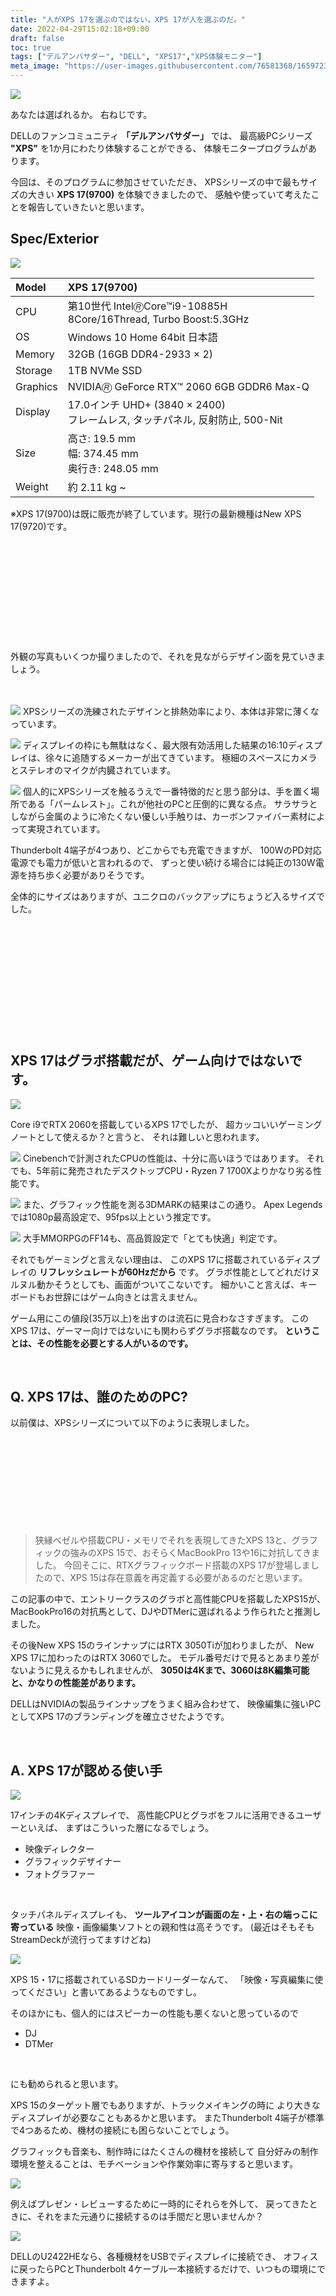 ```yaml
---
title: "人がXPS 17を選ぶのではない。XPS 17が人を選ぶのだ。"
date: 2022-04-29T15:02:18+09:00
draft: false
toc: true
tags: ["デルアンバサダー", "DELL", "XPS17","XPS体験モニター"]
meta_image: "https://user-images.githubusercontent.com/76581368/165972309-9b2c7df5-dd93-4d5d-98b9-89ec3314231e.png"
---
```


![](https://user-images.githubusercontent.com/76581368/165904052-ac3c557b-a285-4649-b7f8-8c09e03c0556.jpg)

あなたは選ばれるか。
右ねじです。

DELLのファンコミュニティ **「デルアンバサダー」** では、
最高級PCシリーズ **"XPS"** を1か月にわたり体験することができる、
体験モニタープログラムがあります。

今回は、そのプログラムに参加させていただき、
XPSシリーズの中で最もサイズの大きい **XPS 17(9700)** を体験できましたので、
感触や使っていて考えたことを報告していきたいと思います。

<!--more-->

## Spec/Exterior

![](https://user-images.githubusercontent.com/76581368/165904018-cb37d167-adda-4347-9741-c7cef22dafb3.jpg)

|Model|XPS 17(9700)|
|:--|:--|
|CPU|第10世代 Intel🄬Core™i9-10885H<br>8Core/16Thread, Turbo Boost:5.3GHz|
|OS|Windows 10 Home 64bit 日本語|
|Memory|32GB (16GB DDR4-2933 × 2)|
|Storage|1TB NVMe SSD|
|Graphics|NVIDIA🄬 GeForce RTX™ 2060 6GB GDDR6 Max-Q|
|Display|17.0インチ UHD+ (3840 × 2400) <br>フレームレス, タッチパネル, 反射防止, 500-Nit|
|Size|高さ: 19.5 mm<br>幅: 374.45 mm<br>奥行き: 248.05 mm|
|Weight|約 2.11 kg ~|

※XPS 17(9700)は既に販売が終了しています。現行の最新機種はNew XPS 17(9720)です。
<div class="iframely-embed"><div class="iframely-responsive" style="height: 140px; padding-bottom: 0;"><a href="https://www.dell.com/ja-jp/shop/デルのノートパソコン/xps-17-ノートパソコン/spd/xps-17-9720-laptop" data-iframely-url="//iframely.net/S7jbgTD?card=small"></a></div></div><script async src="//iframely.net/embed.js" charset="utf-8"></script>
<br><br>
外観の写真もいくつか撮りましたので、それを見ながらデザイン面を見ていきましょう。

<br><br>
![](https://user-images.githubusercontent.com/76581368/165904025-3b618911-f84a-4a2f-b034-5486a243a1a9.jpg)
XPSシリーズの洗練されたデザインと排熱効率により、本体は非常に薄くなっています。

![](https://user-images.githubusercontent.com/76581368/165904029-56827f81-4da5-4207-acb6-fdea1bb8f3e0.jpg)
ディスプレイの枠にも無駄はなく、最大限有効活用した結果の16:10ディスプレイは、徐々に追随するメーカーが出てきています。
極細のスペースにカメラとステレオのマイクが内臓されています。

![](https://user-images.githubusercontent.com/76581368/165904031-f8ffbf93-3dcf-4b16-a2e5-e75ebd0b0d38.jpg)
個人的にXPSシリーズを触るうえで一番特徴的だと思う部分は、手を置く場所である「パームレスト」。これが他社のPCと圧倒的に異なる点。
サラサラとしながら金属のように冷たくない優しい手触りは、カーボンファイバー素材によって実現されています。

Thunderbolt 4端子が4つあり、どこからでも充電できますが、
100WのPD対応電源でも電力が低いと言われるので、
ずっと使い続ける場合には純正の130W電源を持ち歩く必要がありそうです。

全体的にサイズはありますが、ユニクロのバックアップにちょうど入るサイズでした。

<div class="iframely-embed"><div class="iframely-responsive" style="height: 140px; padding-bottom: 0;"><a href="https://www.uniqlo.com/jp/ja/contents/feature/update/246/" data-iframely-url="//iframely.net/UycVt2L"></a></div></div><script async src="//iframely.net/embed.js" charset="utf-8"></script>

<br>
<br>

## XPS 17はグラボ搭載だが、ゲーム向けではないです。

![](https://user-images.githubusercontent.com/76581368/165904042-417de959-8e9d-4253-bf48-c67c154c6b3b.jpg)

Core i9でRTX 2060を搭載しているXPS 17でしたが、
超カッコいいゲーミングノートとして使えるか？と言うと、
それは難しいと思われます。

![](https://user-images.githubusercontent.com/76581368/165907883-26e6cb40-2235-4cfe-8883-206e132a4e3c.PNG)
Cinebenchで計測されたCPUの性能は、十分に高いほうではあります。
それでも、5年前に発売されたデスクトップCPU・Ryzen 7 1700Xよりかなり劣る性能です。

![](https://user-images.githubusercontent.com/76581368/165939585-91bbc94e-998e-4034-a4a7-fc7c6cfc7d22.PNG)
また、グラフィック性能を測る3DMARKの結果はこの通り。
Apex Legendsでは1080p最高設定で、95fps以上という推定です。

![](https://user-images.githubusercontent.com/76581368/165941832-df667a9b-d096-4463-b559-b90382bf7cb1.PNG)
大手MMORPGのFF14も、高品質設定で「とても快適」判定です。

それでもゲーミングと言えない理由は、
このXPS 17に搭載されているディスプレイの **リフレッシュレートが60Hzだから** です。
グラボ性能としてどれだけヌルヌル動かそうとしても、画面がついてこないです。
細かいこと言えば、キーボードもお世辞にはゲーム向きとは言えません。

ゲーム用にこの値段(35万以上)を出すのは流石に見合わなさすぎます。
このXPS 17は、ゲーマー向けではないにも関わらずグラボ搭載なのです。
**ということは、その性能を必要とする人がいるのです。**

<br>

## Q. XPS 17は、誰のためのPC?

以前僕は、XPSシリーズについて以下のように表現しました。


<div class="iframely-embed"><div class="iframely-responsive" style="height: 140px; padding-bottom: 0;"><a href="https://www.rightscrew.com/posts/2020-12-01-dell-ambassador-newxps15-9500/" data-iframely-url="//iframely.net/0XJv6hs?card=small"></a></div></div><script async src="//iframely.net/embed.js" charset="utf-8"></script>

>狭縁ベゼルや搭載CPU・メモリでそれを表現してきたXPS 13と、グラフィックの強みのXPS 15で、おそらくMacBookPro 13や16に対抗してきました。
>今回そこに、RTXグラフィックボード搭載のXPS 17が登場しましたので、XPS 15は存在意義を再定義する必要があるのだと思います。

この記事の中で、エントリークラスのグラボと高性能CPUを搭載したXPS15が、
MacBookPro16の対抗馬として、DJやDTMerに選ばれるよう作られたと推測しました。

その後New XPS 15のラインナップにはRTX 3050Tiが加わりましたが、
New XPS 17に加わったのはRTX 3060でした。
モデル番号だけで見るとあまり差がないように見えるかもしれませんが、
**3050は4Kまで、3060は8K編集可能と、かなりの性能差があります。**

DELLはNVIDIAの製品ラインナップをうまく組み合わせて、
映像編集に強いPCとしてXPS 17のブランディングを確立させたようです。

<br>

## A. XPS 17が認める使い手

![](https://user-images.githubusercontent.com/76581368/165904020-539078a3-fe8b-4312-bf04-8d3dafcfa7de.jpg)

17インチの4Kディスプレイで、
高性能CPUとグラボをフルに活用できるユーザーといえば、
まずはこういった層になるでしょう。

+ 映像ディレクター
+ グラフィックデザイナー
+ フォトグラファー

<br>

タッチパネルディスプレイも、
**ツールアイコンが画面の左・上・右の端っこに寄っている**
映像・画像編集ソフトとの親和性は高そうです。
(最近はそもそもStreamDeckが流行ってますけどね)

![](https://user-images.githubusercontent.com/76581368/165904022-e97404ea-ac5f-431e-a436-05631d809018.jpg)

XPS 15・17に搭載されているSDカードリーダーなんて、
「映像・写真編集に使ってください」と書いてあるようなものですし。

そのほかにも、個人的にはスピーカーの性能も悪くないと思っているので
+ DJ
+ DTMer
<br>

にも勧められると思います。

XPS 15のターゲット層でもありますが、トラックメイキングの時に
より大きなディスプレイが必要なこともあるかと思います。
またThunderbolt 4端子が標準で4つあるため、機材の接続にも困らないことでしょう。

グラフィックも音楽も、制作時にはたくさんの機材を接続して
自分好みの制作環境を整えることは、モチベーションや作業効率に寄与すると思います。

![](https://user-images.githubusercontent.com/76581368/165904059-2d08b811-fe77-4de8-873a-0d70925f13d5.jpg)

例えばプレゼン・レビューするために一時的にそれらを外して、
戻ってきたときに、それをまた元通りに接続するのは手間だと思いませんか？

![](https://user-images.githubusercontent.com/76581368/165904052-ac3c557b-a285-4649-b7f8-8c09e03c0556.jpg)

DELLのU2422HEなら、各種機材をUSBでディスプレイに接続でき、
オフィスに戻ったらPCとThunderbolt 4ケーブル一本接続するだけで、いつもの環境にできますよ。

<div class="iframely-embed"><div class="iframely-responsive" style="padding-bottom: 69.4444%; padding-top: 120px;"><a href="https://www.dell.com/ja-jp/shop/dell-u2422he-238インチ-usb-c-hub-モニタ-フルhd-ips非光沢-hdmidprj45-回転-高さ調整-rec709-100/apd/210-azfd/モニター-モニターアクセサリー" data-iframely-url="//iframely.net/NM6nAUo"></a></div></div><script async src="//iframely.net/embed.js" charset="utf-8"></script>

<br>
<br>

まとめになりますが、このXPS 17を購入する方には、
買ってよかったと、心の底から思ってほしいです。

そのためには、XPS 17を購入したら、
どういった心地よさを感じられるか、
何の効率が良くなるか、
それによって本当にやりたいことに集中ができそうか、
しっかりイメージすることが必要だと思います。

そういった方には是非、DELL XPS製品を1か月たっぷり体験することができる
**XPS体験モニタープログラム** への参加をオススメします。

プログラムへの参加条件は、デルアンバサダーに無料登録することと、
体験後に感想をSNSやブログへシェアすることだけです。
たまにXPSだけでなくALIENWAREのゲーミングPCも体験できますので、
試しに参加してみてもらえたら嬉しいです。

<div class="iframely-embed"><div class="iframely-responsive" style="height: 140px; padding-bottom: 0;"><a href="https://www.dell.com/ja-jp/shop/dell-ambassador/cp/home" data-iframely-url="//iframely.net/V24JGcK"></a></div></div><script async src="//iframely.net/embed.js" charset="utf-8"></script>

ここまでご精読ありがとうございました。

<blockquote class="twitter-tweet"><p lang="ja" dir="ltr">人がXPS 17を選ぶのではない。XPS 17が人を選ぶのだ。 <a href="https://t.co/ys2Bd3IaTu">https://t.co/ys2Bd3IaTu</a> <a href="https://twitter.com/hashtag/%E3%83%87%E3%83%AB%E3%82%A2%E3%83%B3%E3%83%90%E3%82%B5%E3%83%80%E3%83%BC?src=hash&amp;ref_src=twsrc%5Etfw">#デルアンバサダー</a> <a href="https://twitter.com/hashtag/DELL?src=hash&amp;ref_src=twsrc%5Etfw">#DELL</a> <a href="https://twitter.com/hashtag/XPS17?src=hash&amp;ref_src=twsrc%5Etfw">#XPS17</a> <a href="https://twitter.com/hashtag/XPS%E4%BD%93%E9%A8%93%E3%83%A2%E3%83%8B%E3%82%BF%E3%83%BC?src=hash&amp;ref_src=twsrc%5Etfw">#XPS体験モニター</a></p>&mdash; 右ねじ (@Rightscrew) <a href="https://twitter.com/Rightscrew/status/1520057617099669505?ref_src=twsrc%5Etfw">April 29, 2022</a></blockquote> <script async src="https://platform.twitter.com/widgets.js" charset="utf-8"></script>
